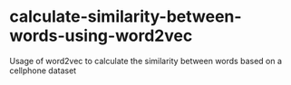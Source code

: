# calculate-similarity-between-words-using-word2vec
Usage of word2vec to calculate the similarity between words based on a cellphone dataset
